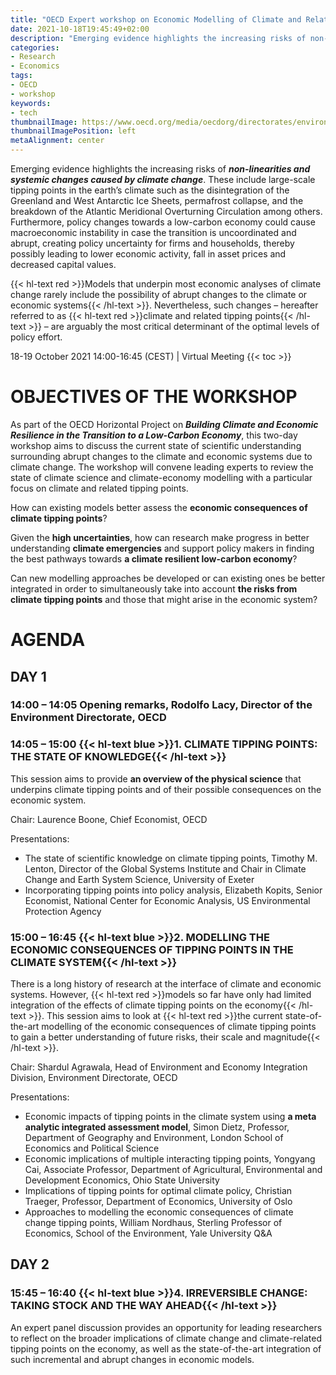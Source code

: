 ```yaml
---
title: "OECD Expert workshop on Economic Modelling of Climate and Related Tipping Points"
date: 2021-10-18T19:45:49+02:00
description: "Emerging evidence highlights the increasing risks of non-linearities and systemic changes caused by climate change"
categories:
- Research
- Economics
tags:
- OECD
- workshop
keywords:
- tech
thumbnailImage: https://www.oecd.org/media/oecdorg/directorates/environmentdirectorate/2021-2/LOGO%20OECD%20ICER-500x130.png
thumbnailImagePosition: left
metaAlignment: center
---
```

Emerging evidence highlights the increasing risks of ***non-linearities and systemic changes caused by climate change***. These include large-scale tipping points in the earth’s climate such as the disintegration of the Greenland and West Antarctic Ice Sheets, permafrost collapse, and the breakdown of the Atlantic Meridional Overturning Circulation among others.<!--more--> Furthermore, policy changes towards a low-carbon economy could cause macroeconomic instability in case the transition is uncoordinated and abrupt, creating policy uncertainty for firms and households, thereby possibly leading to lower economic activity, fall in asset prices and decreased capital values.

{{< hl-text red >}}Models that underpin most economic analyses of climate change rarely include the possibility of abrupt changes to the climate or economic systems{{< /hl-text >}}. Nevertheless, such changes – hereafter referred to as {{< hl-text red >}}climate and related tipping points{{< /hl-text >}} – are arguably the most critical determinant of the optimal levels of policy effort.
<!--more-->
18-19 October 2021 14:00-16:45 (CEST) | Virtual Meeting
{{< toc >}}
# OBJECTIVES OF THE WORKSHOP

As part of the OECD Horizontal Project on ***Building Climate and Economic Resilience in the Transition to a Low-Carbon Economy***, this two-day workshop aims to discuss the current state of scientific understanding surrounding abrupt changes to the climate and economic systems due to climate change. The workshop will convene leading experts to review the state of climate science and climate-economy modelling with a particular focus on climate and related tipping points.

How can existing models better assess the **economic consequences of climate tipping points**?

Given the **high uncertainties**, how can research make progress in better understanding **climate emergencies** and support policy makers in finding the best pathways towards **a climate resilient low-carbon economy**?

Can new modelling approaches be developed or can existing ones be better integrated in order to simultaneously take into account **the risks from climate tipping points** and those that might arise in the economic system?

# AGENDA
## DAY 1
### 14:00 – 14:05 Opening remarks, Rodolfo Lacy, Director of the Environment Directorate, OECD

### 14:05 – 15:00 {{< hl-text blue >}}1. CLIMATE TIPPING POINTS: THE STATE OF KNOWLEDGE{{< /hl-text >}}

This session aims to provide **an overview of the physical science** that underpins climate tipping points and of their possible consequences on the economic system.

Chair: Laurence Boone, Chief Economist, OECD

Presentations:
* The state of scientific knowledge on climate tipping points, Timothy M. Lenton, Director of the Global Systems Institute and Chair in Climate Change and Earth System Science, University of Exeter
* Incorporating tipping points into policy analysis, Elizabeth Kopits, Senior Economist, National Center for Economic Analysis, US Environmental Protection Agency

### 15:00 – 16:45 {{< hl-text blue >}}2. MODELLING THE ECONOMIC CONSEQUENCES OF TIPPING POINTS IN THE CLIMATE SYSTEM{{< /hl-text >}}

There is a long history of research at the interface of climate and economic systems. However, {{< hl-text red >}}models so far have only had limited integration of the effects of climate tipping points on the economy{{< /hl-text >}}. This session aims to look at {{< hl-text red >}}the current state-of-the-art modelling of the economic consequences of climate tipping points to gain a better understanding of future risks, their scale and magnitude{{< /hl-text >}}.

Chair: Shardul Agrawala, Head of Environment and Economy Integration Division, Environment Directorate, OECD

Presentations:
* Economic impacts of tipping points in the climate system using **a meta analytic integrated assessment model**, Simon Dietz, Professor, Department of Geography and Environment, London School of Economics and Political Science
* Economic implications of multiple interacting tipping points, Yongyang Cai, Associate Professor, Department of Agricultural, Environmental and Development Economics, Ohio State University
* Implications of tipping points for optimal climate policy, Christian Traeger, Professor, Department of Economics, University of Oslo
* Approaches to modelling the economic consequences of climate change tipping points, William Nordhaus, Sterling Professor of Economics, School of the Environment, Yale University
Q&A

## DAY 2

### 15:45 – 16:40 {{< hl-text blue >}}4. IRREVERSIBLE CHANGE: TAKING STOCK AND THE WAY AHEAD{{< /hl-text >}}

An expert panel discussion provides an opportunity for leading researchers to reflect on the broader implications of climate change and climate-related tipping points on the economy, as well as the state-of-the-art integration of such incremental and abrupt changes in economic models.
